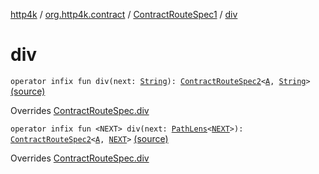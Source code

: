 [http4k](../../index.md) / [org.http4k.contract](../index.md) / [ContractRouteSpec1](index.md) / [div](./div.md)

# div

`operator infix fun div(next: `[`String`](https://kotlinlang.org/api/latest/jvm/stdlib/kotlin/-string/index.html)`): `[`ContractRouteSpec2`](../-contract-route-spec2/index.md)`<`[`A`](-binder/index.md#A)`, `[`String`](https://kotlinlang.org/api/latest/jvm/stdlib/kotlin/-string/index.html)`>` [(source)](https://github.com/http4k/http4k/blob/master/http4k-contract/src/main/kotlin/org/http4k/contract/routeSpec.kt#L37)

Overrides [ContractRouteSpec.div](../-contract-route-spec/div.md)


`operator infix fun <NEXT> div(next: `[`PathLens`](../../org.http4k.lens/-path-lens/index.md)`<`[`NEXT`](div.md#NEXT)`>): `[`ContractRouteSpec2`](../-contract-route-spec2/index.md)`<`[`A`](-binder/index.md#A)`, `[`NEXT`](div.md#NEXT)`>` [(source)](https://github.com/http4k/http4k/blob/master/http4k-contract/src/main/kotlin/org/http4k/contract/routeSpec.kt#L39)

Overrides [ContractRouteSpec.div](../-contract-route-spec/div.md)

